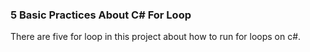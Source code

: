 ### 5 Basic Practices About C# For Loop 

There are five for loop in this project about how to run for loops on c#.
